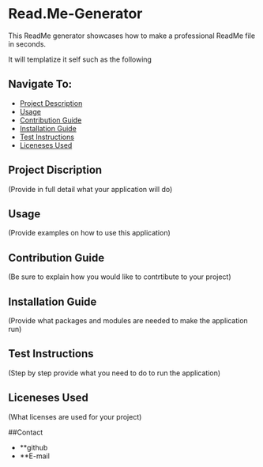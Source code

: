 # Read.Me-Generator

This ReadMe generator showcases how to make a professional ReadMe file in seconds.

It will templatize it self such as the following 

## Navigate To:
* [Project Description](#description)
* [Usage](#usage)
* [Contribution Guide](#contributionGuide)
* [Installation Guide](#installation)
* [Test Instructions](#testInstrucitons )
* [Liceneses Used](#license)

## Project Discription
(Provide in full detail what your application will do)

## Usage 
(Provide examples on how to use this application)

## Contribution Guide
(Be sure to explain how you would like to contrtibute to your project)

## Installation Guide
(Provide what packages and modules are needed to make the application run)

## Test Instructions
(Step by step provide what you need to do to run the application)

## Liceneses Used
(What licenses are used for your project)

##Contact
* **github 
* **E-mail

